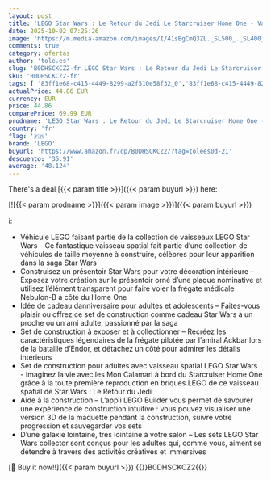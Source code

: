 ```yaml
---
layout: post
title: 'LEGO Star Wars : Le Retour du Jedi Le Starcruiser Home One - Vaisseau Collector avec présentoir - Inclut la frégate médicale Nebulon-B - Idée de Cadeau d anniversaire pour Adulte et Adolescent 75405'
date: 2025-10-02 07:25:26
image: 'https://m.media-amazon.com/images/I/41sBgCmQ3ZL._SL500_._SL400_.jpg'
comments: true
category: ofertas
author: 'tole.es'
slug: 'B0DHSCKCZ2-fr LEGO Star Wars : Le Retour du Jedi Le Starcruiser Home One...'
sku: 'B0DHSCKCZ2-fr'
tags: [ '83ff1e68-c415-4449-8299-a2f510e58f32_0','83ff1e68-c415-4449-8299-a2f510e58f32_501','Arborist Merchandising Root','Jeux de construction','Jeux déveil et pédagogiques','Jeux et Jouets','Jeux et jouets','Loisirs créatifs','Self Service','Sets de jeux de construction','Special Features Stores','lego','🇫🇷', ]
actualPrice: 44.86 EUR
currency: EUR
price: 44.86
comparePrice: 69.99 EUR
prodname: 'LEGO Star Wars : Le Retour du Jedi Le Starcruiser Home One - Vaisseau Collector avec présentoir - Inclut la frégate médicale Nebulon-B - Idée de Cadeau d anniversaire pour Adulte et Adolescent 75405'
country: 'fr'
flag: '🇫🇷'
brand: 'LEGO'
buyurl: 'https://www.amazon.fr/dp/B0DHSCKCZ2/?tag=tolees0d-21'
descuento: '35.91'
average: '48.124'
---
```


There's a deal [{{< param title >}}]({{< param buyurl >}})  here:

[![{{< param prodname >}}]({{< param image >}})]({{< param buyurl >}})

ℹ️:

- Véhicule LEGO faisant partie de la collection de vaisseaux LEGO Star Wars – Ce fantastique vaisseau spatial fait partie d’une collection de véhicules de taille moyenne à construire, célèbres pour leur apparition dans la saga Star Wars
- Construisez un présentoir Star Wars pour votre décoration intérieure – Exposez votre création sur le présentoir orné d’une plaque nominative et utilisez l’élément transparent pour faire voler la frégate médicale Nebulon-B à côté du Home One
- Idée de cadeau danniversaire pour adultes et adolescents – Faites-vous plaisir ou offrez ce set de construction comme cadeau Star Wars à un proche ou un ami adulte, passionné par la saga
- Set de construction à exposer et à collectionner – Recréez les caractéristiques légendaires de la frégate pilotée par l’amiral Ackbar lors de la bataille d’Endor, et détachez un côté pour admirer les détails intérieurs
- Set de construction pour adultes avec vaisseau spatial LEGO Star Wars - Imaginez la vie avec les Mon Calamari à bord du Starcruiser Home One grâce à la toute première reproduction en briques LEGO de ce vaisseau spatial de Star Wars : Le Retour du Jedi
- Aide à la construction – L’appli LEGO Builder vous permet de savourer une expérience de construction intuitive : vous pouvez visualiser une version 3D de la maquette pendant la construction, suivre votre progression et sauvegarder vos sets
- D’une galaxie lointaine, très lointaine à votre salon – Les sets LEGO Star Wars collector sont conçus pour les adultes qui, comme vous, aiment se détendre à travers des activités créatives et immersives

[🛒 Buy it now!!]({{< param buyurl >}})
{{<world>}}B0DHSCKCZ2{{</world>}}
